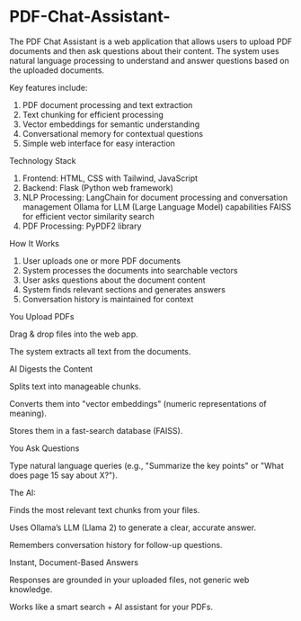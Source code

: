 # PDF-Chat-Assistant-
The PDF Chat Assistant is a web application that allows users to upload PDF documents and then ask questions about their content. The system uses natural language processing to understand and answer questions based on the uploaded documents. 

Key features include:

1. PDF document processing and text extraction
2. Text chunking for efficient processing
3. Vector embeddings for semantic understanding
4. Conversational memory for contextual questions
5. Simple web interface for easy interaction

Technology Stack

1. Frontend: HTML, CSS with Tailwind, JavaScript
2. Backend: Flask (Python web framework)
3. NLP Processing: LangChain for document processing and conversation management
                    Ollama for LLM (Large Language Model) capabilities
                   FAISS for efficient vector similarity search
4. PDF Processing: PyPDF2 library

How It Works

1. User uploads one or more PDF documents
2. System processes the documents into searchable vectors
3. User asks questions about the document content
4. System finds relevant sections and generates answers
5. Conversation history is maintained for context

You Upload PDFs

Drag & drop files into the web app.

The system extracts all text from the documents.

AI Digests the Content

Splits text into manageable chunks.

Converts them into "vector embeddings" (numeric representations of meaning).

Stores them in a fast-search database (FAISS).

You Ask Questions

Type natural language queries (e.g., "Summarize the key points" or "What does page 15 say about X?").

The AI:

Finds the most relevant text chunks from your files.

Uses Ollama’s LLM (Llama 2) to generate a clear, accurate answer.

Remembers conversation history for follow-up questions.

Instant, Document-Based Answers

Responses are grounded in your uploaded files, not generic web knowledge.

Works like a smart search + AI assistant for your PDFs.
